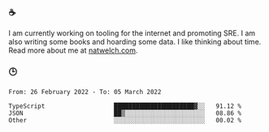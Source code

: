### ☕

I am currently working on tooling for the internet and promoting SRE. I am also writing some books and hoarding some data. I like thinking about time. Read more about me at [natwelch.com](https://natwelch.com).

### 🕒

<!--START_SECTION:waka-->

```text
From: 26 February 2022 - To: 05 March 2022

TypeScript                   ██████████████████████▓░░   91.12 %
JSON                         ██▒░░░░░░░░░░░░░░░░░░░░░░   08.86 %
Other                        ░░░░░░░░░░░░░░░░░░░░░░░░░   00.02 %
```

<!--END_SECTION:waka-->
